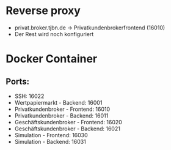 # Reverse proxy
* privat.broker.tjbn.de -> Privatkundenbrokerfrontend (16010)
* Der Rest wird noch konfiguriert

# Docker Container
## Ports:
* SSH: 16022
* Wertpapiermarkt - Backend: 16001
* Privatkundenbroker - Frontend: 16010
* Privatkundenbroker - Backend: 16011
* Geschäftskundenbroker - Frontend: 16020
* Geschäftskundenbroker - Backend: 16021
* Simulation - Frontend: 16030
* Simulation - Backend: 16031
